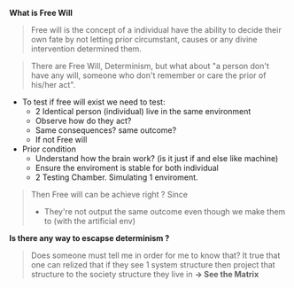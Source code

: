 **What is Free Will**
> Free will is the concept of a individual have the ability to decide their own fate by not letting prior circumstant, causes or any divine intervention determined them.

> There are Free Will, Determinism, but what about  "a person don't have any will, someone who don't remember or care the prior of his/her act". 
+ To test if free will exist we need to test:
	+ 2 Identical person (individual) live in the same environment
	+ Observe how do they act?
	+ Same consequences? same outcome?
	+ If not Free will
+ Prior condition
	+ Understand how the brain work? (is it just if and else like machine)
	+ Ensure the enviroment is stable for both individual
	+ 2 Testing Chamber. Simulating 1 enviroment.
>Then Free will can be achieve right ? Since
>+ They're not output the same outcome even though we make them to (with the artificial env)

**Is there any way to escapse determinism ?** 
>Does someone must tell me in order for me to know that?
>It true that one can relized that if they see 1 system structure then project that structure to the society structure they live in **-> See the Matrix**

